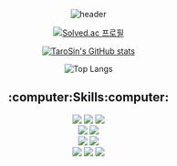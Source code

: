 <div align="center">

![header](https://capsule-render.vercel.app/api?type=waving&color=gradient&customColorList=10&height=200&text=TaroSin's%20GitHub&fontSize=50&animation=twinkling&fontAlign=68&fontAlignY=36)

[![Solved.ac
프로필](http://mazassumnida.wtf/api/v2/generate_badge?boj=twokst)](https://solved.ac/twokst)

[![TaroSin's GitHub stats](https://github-readme-stats.vercel.app/api?username=TaroSin&count_private=true&show_icons=true&theme=onedark)](https://github.com/TaroSin/github-readme-stats)

![Top Langs](https://github-readme-stats.vercel.app/api/top-langs/?username=TaroSin&layout=compact&theme=onedark)

<h2> :computer:Skills:computer: </h2>
<img src="https://img.shields.io/badge/Python-3776AB?style=flat-square&logo=Python&logoColor=white"/>
<img src="https://img.shields.io/badge/C++-00599C?style=flat-square&logo=cplusplus&logoColor=white"/>
<img src="https://img.shields.io/badge/C-A8B9CC?style=flat-square&logo=C&logoColor=white"/>
<br>
<img src="https://img.shields.io/badge/PyTorch-EE4C2C?style=flat-square&logo=PyTorch&logoColor=white"/>
<img src="https://img.shields.io/badge/FastAPI-009688?style=flat-square&logo=FastAPI&logoColor=white"/>
<br>
<img src="https://img.shields.io/badge/ApacheAirflow-017CEE?style=flat-square&logo=ApacheAirflow&logoColor=white"/>
<img src="https://img.shields.io/badge/Docker-2496ED?style=flat-square&logo=Docker&logoColor=white"/>
<br>
<img src="https://img.shields.io/badge/Git-F05032?style=flat-square&logo=Git&logoColor=white"/>
<img src="https://img.shields.io/badge/Notion-000000?style=flat-square&logo=Notion&logoColor=white"/>
<img src="https://img.shields.io/badge/Jira-0052CC?style=flat-square&logo=Jira&logoColor=white"/>
</div>
